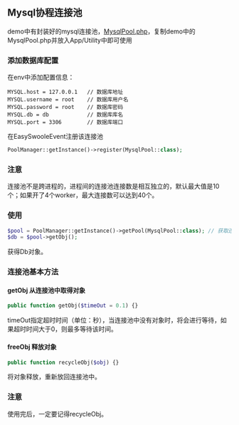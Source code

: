 ## Mysql协程连接池
demo中有封装好的mysql连接池，[MysqlPool.php](https://github.com/HeKunTong/easyswoole3_demo/blob/master/App/Utility/Pools/MysqlPool.php)，复制demo中的MysqlPool.php并放入App/Utility中即可使用

### 添加数据库配置
在env中添加配置信息：
```dotenv
MYSQL.host = 127.0.0.1   // 数据库地址
MYSQL.username = root    // 数据库用户名   
MYSQL.password = root    // 数据库密码
MYSQL.db = db            // 数据库库名
MYSQL.port = 3306        // 数据库端口
```
在EasySwooleEvent注册该连接池
```php
PoolManager::getInstance()->register(MysqlPool::class);
```

### 注意
连接池不是跨进程的，进程间的连接池连接数是相互独立的，默认最大值是10个；如果开了4个worker，最大连接数可以达到40个。

### 使用

```php
$pool = PoolManager::getInstance()->getPool(MysqlPool::class); // 获取连接池对象
$db = $pool->getObj();
```
获得Db对象。

### 连接池基本方法

#### getObj 从连接池中取得对象
```php
public function getObj($timeOut = 0.1) {}
```
timeOut指定超时时间（单位：秒），当连接池中没有对象时，将会进行等待，如果超时时间大于0，则最多等待该时间。

#### freeObj 释放对象
```php
public function recycleObj($obj) {}
```
将对象释放，重新放回连接池中。

### 注意
使用完后，一定要记得recycleObj。
